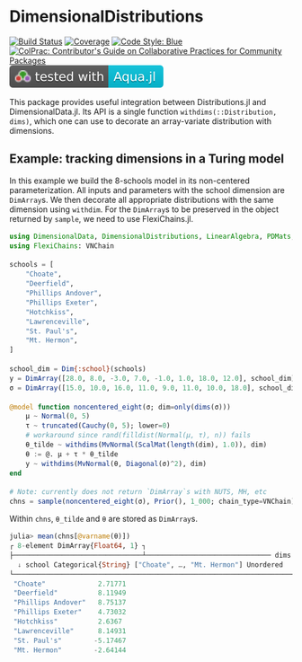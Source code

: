 # DimensionalDistributions

[![Build Status](https://github.com/sethaxen/DimensionalDistributions.jl/actions/workflows/CI.yml/badge.svg?branch=main)](https://github.com/sethaxen/DimensionalDistributions.jl/actions/workflows/CI.yml?query=branch%3Amain)
[![Coverage](https://codecov.io/gh/sethaxen/DimensionalDistributions.jl/branch/main/graph/badge.svg)](https://codecov.io/gh/sethaxen/DimensionalDistributions.jl)
[![Code Style: Blue](https://img.shields.io/badge/code%20style-blue-4495d1.svg)](https://github.com/invenia/BlueStyle)
[![ColPrac: Contributor's Guide on Collaborative Practices for Community Packages](https://img.shields.io/badge/ColPrac-Contributor's%20Guide-blueviolet)](https://github.com/SciML/ColPrac)
[![Aqua](https://raw.githubusercontent.com/JuliaTesting/Aqua.jl/master/badge.svg)](https://github.com/JuliaTesting/Aqua.jl)

This package provides useful integration between Distributions.jl and DimensionalData.jl.
Its API is a single function `withdims(::Distribution, dims)`, which one can use to decorate an array-variate distribution with dimensions.

## Example: tracking dimensions in a Turing model

In this example we build the 8-schools model in its non-centered parameterization.
All inputs and parameters with the school dimension are `DimArray`s.
We then decorate all appropriate distributions with the same dimension using `withdim`.
For the `DimArray`s to be preserved in the object returned by `sample`, we need to use FlexiChains.jl.

```julia
using DimensionalData, DimensionalDistributions, LinearAlgebra, PDMats, Turing, FlexiChains
using FlexiChains: VNChain

schools = [
    "Choate",
    "Deerfield",
    "Phillips Andover",
    "Phillips Exeter",
    "Hotchkiss",
    "Lawrenceville",
    "St. Paul's",
    "Mt. Hermon",
]

school_dim = Dim{:school}(schools)
y = DimArray([28.0, 8.0, -3.0, 7.0, -1.0, 1.0, 18.0, 12.0], school_dim)
σ = DimArray([15.0, 10.0, 16.0, 11.0, 9.0, 11.0, 10.0, 18.0], school_dim)

@model function noncentered_eight(σ; dim=only(dims(σ)))
    μ ~ Normal(0, 5)
    τ ~ truncated(Cauchy(0, 5); lower=0)
    # workaround since rand(filldist(Normal(μ, τ), n)) fails
    θ_tilde ~ withdims(MvNormal(ScalMat(length(dim), 1.0)), dim)
    θ := @. μ + τ * θ_tilde
    y ~ withdims(MvNormal(θ, Diagonal(σ)^2), dim)
end

# Note: currently does not return `DimArray`s with NUTS, MH, etc
chns = sample(noncentered_eight(σ), Prior(), 1_000; chain_type=VNChain)
```

Within `chns`, `θ_tilde` and `θ` are stored as `DimArray`s.
```julia
julia> mean(chns[@varname(θ)])
┌ 8-element DimArray{Float64, 1} ┐
├────────────────────────────────┴─────────────────────────────── dims ┐
  ↓ school Categorical{String} ["Choate", …, "Mt. Hermon"] Unordered
└──────────────────────────────────────────────────────────────────────┘
 "Choate"             2.71771
 "Deerfield"          8.11949
 "Phillips Andover"   8.75137
 "Phillips Exeter"    4.73032
 "Hotchkiss"          2.6367
 "Lawrenceville"      8.14931
 "St. Paul's"        -5.17467
 "Mt. Hermon"        -2.64144
```